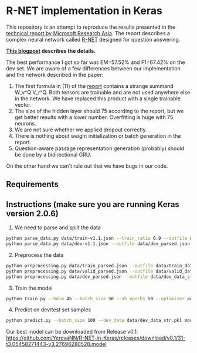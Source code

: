 # R-NET implementation in Keras

This repository is an attempt to reproduce the results presented in the [technical report by Microsoft Research Asia](https://www.microsoft.com/en-us/research/wp-content/uploads/2017/05/r-net.pdf). The report describes a complex neural network called [R-NET](https://www.microsoft.com/en-us/research/publication/mrc/) designed for question answering.

**[This blogpost](http://yerevann.github.io/2017/08/25/challenges-of-reproducing-r-net-neural-network-using-keras/) describes the details.**

The best performance I got so far was EM=57.52% and F1=67.42% on the dev set. We are aware of a few differences between our implementation and the network described in the paper:

1. The first formula in (11) of the [report](https://www.microsoft.com/en-us/research/wp-content/uploads/2017/05/r-net.pdf) contains a strange summand W_v^Q V_r^Q. Both tensors are trainable and are not used anywhere else in the network. We have replaced this product with a single trainable vector.
2. The size of the hidden layer should 75 according to the report, but we get better results with a lower number. Overfitting is huge with 75 neurons.
3. We are not sure whether we applied dropout correctly. 
4. There is nothing about weight initialization or batch generation in the report.
5. Question-aware passage representation generation (probably) should be done by a bidirectional GRU.

On the other hand we can't rule out that we have bugs in our code.

## Requirements

## Instructions (make sure you are running Keras version 2.0.6)

1. We need to parse and split the data
```sh
python parse_data.py data/train-v1.1.json --train_ratio 0.9 --outfile data/train_parsed.json --outfile_valid data/valid_parsed.json
python parse_data.py data/dev-v1.1.json --outfile data/dev_parsed.json
```

2. Preprocess the data
```sh
python preprocessing.py data/train_parsed.json --outfile data/train_data_str.pkl --include_str
python preprocessing.py data/valid_parsed.json --outfile data/valid_data_str.pkl --include_str
python preprocessing.py data/dev_parsed.json --outfile data/dev_data_str.pkl --include_str
```

3. Train the model
```sh
python train.py --hdim 45 --batch_size 50 --nb_epochs 50 --optimizer adadelta --lr 1 --dropout 0.2 --char_level_embeddings --train_data data/train_data_str.pkl --valid_data data/valid_data_str.pkl
```

4. Predict on dev/test set samples
```sh
python predict.py --batch_size 100 --dev_data data/dev_data_str.pkl models/31-t3.05458271443-v3.27696280528.model prediction.json
```

Our best model can be downloaded from Release v0.1: https://github.com/YerevaNN/R-NET-in-Keras/releases/download/v0.1/31-t3.05458271443-v3.27696280528.model
